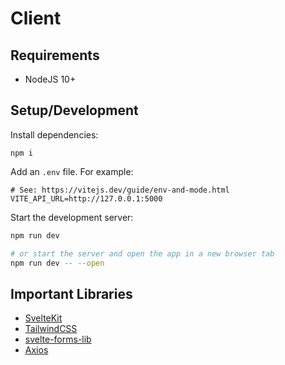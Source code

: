 # Client

## Requirements

- NodeJS 10+

## Setup/Development

Install dependencies:

```
npm i
```

Add an `.env` file. For example:

```
# See: https://vitejs.dev/guide/env-and-mode.html
VITE_API_URL=http://127.0.0.1:5000
```

Start the development server:

```bash
npm run dev

# or start the server and open the app in a new browser tab
npm run dev -- --open
```

## Important Libraries

- [SvelteKit](https://kit.svelte.dev)
- [TailwindCSS](https://tailwindcss.com)
- [svelte-forms-lib](https://svelte-forms-lib-sapper-docs.vercel.app)
- [Axios](https://axios-http.com)
